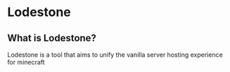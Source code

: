 # Lodestone

## What is Lodestone?

Lodestone is a tool that aims to unify the vanilla server hosting experience for minecraft
